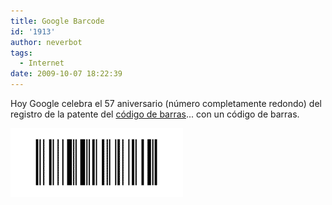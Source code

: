 ```yaml
---
title: Google Barcode
id: '1913'
author: neverbot
tags:
  - Internet
date: 2009-10-07 18:22:39
---
```


Hoy Google celebra el 57 aniversario (número completamente redondo) del registro de la patente del [código de barras](http://en.wikipedia.org/wiki/Barcode)... con un código de barras.

[![](./google-barcode/barcode09.gif)](http://www.google.es/search?q=C%C3%B3digo+de+barras&hl=es&ct=barcode09&oi=ddle)
